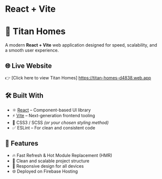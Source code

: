 # React + Vite

# 🏡 Titan Homes

A modern **React + Vite** web application designed for speed, scalability, and a smooth user experience.

## 🌐 Live Website
👉 [Click here to view Titan Homes] https://titan-homes-d4838.web.app

## 🛠️ Built With
- ⚛️ [React](https://reactjs.org/) – Component-based UI library  
- ⚡ [Vite](https://vitejs.dev/) – Next-generation frontend tooling  
- 🎨 CSS3 / SCSS *(or your chosen styling method)*  
- ✅ ESLint – For clean and consistent code  

## 🚀 Features
- 🔥 Fast Refresh & Hot Module Replacement (HMR)  
- 🎯 Clean and scalable project structure  
- 📱 Responsive design for all devices  
- 🌐 Deployed on Firebase Hosting  

